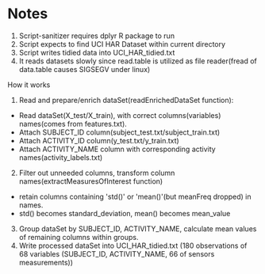 Notes
==================

1. Script-sanitizer requires dplyr R package to run
2. Script expects to find UCI HAR Dataset within current directory
3. Script writes tidied data into UCI\_HAR\_tidied.txt
4. It reads datasets slowly since read.table is utilized as file reader(fread of data.table causes SIGSEGV under linux)

How it works
1. Read and prepare/enrich dataSet(readEnrichedDataSet function):
- Read dataSet(X\_test/X\_train), with correct columns(variables) names(comes from features.txt).
- Attach SUBJECT\_ID column(subject\_test.txt/subject\_train.txt)
- Attach ACTIVITY\_ID column(y\_test.txt/y\_train.txt)
- Attach ACTIVITY\_NAME column with corresponding activity names(activity_labels.txt)
2. Filter out unneeded columns, transform column names(extractMeasuresOfInterest function) 
- retain columns containing 'std()' or 'mean()'(but meanFreq dropped) in names.
- std() becomes standard\_deviation, mean() becomes mean\_value
3. Group dataSet by SUBJECT\_ID, ACTIVITY\_NAME, calculate mean values of remaining columns within groups.
4. Write processed dataSet into UCI\_HAR\_tidied.txt (180 observations of 68 variables (SUBJECT\_ID, ACTIVITY\_NAME, 66 of sensors measurements))
